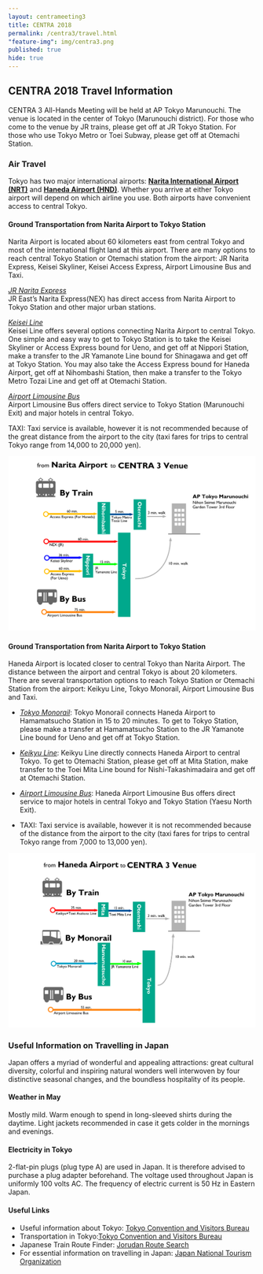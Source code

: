 ```yaml
---
layout: centrameeting3
title: CENTRA 2018
permalink: /centra3/travel.html
"feature-img": img/centra3.png
published: true
hide: true
---
```


## CENTRA 2018 Travel Information  
  
CENTRA 3 All-Hands Meeting will be held at AP Tokyo Marunouchi. The venue is located in the center of Tokyo (Marunouchi district). For those who come to the venue by JR trains, please get off at JR Tokyo Station. For those who use Tokyo Metro or Toei Subway, please get off at Otemachi Station.  


### Air Travel

Tokyo has two major international airports: [**Narita International Airport (NRT)**](https://www.narita-airport.jp/en/) and [**Haneda Airport (HND)**](http://www.haneda-airport.com/). Whether you arrive at either Tokyo airport will depend on which airline you use. Both airports have convenient access to central Tokyo.

#### Ground Transportation from Narita Airport to Tokyo Station

Narita Airport is located about 60 kilometers east from central Tokyo and most of the international flight land at this airport. There are many options to reach central Tokyo Station or Otemachi station from the airport: JR Narita Express, Keisei Skyliner, Keisei Access Express, Airport Limousine Bus and Taxi. 


[*JR Narita Express*](http://www.jreast.co.jp/e/nex/index.html?src=t_info)  
JR East’s Narita Express(NEX) has direct access from Narita Airport to Tokyo Station and other major urban stations.

[*Keisei Line*](http://www.keisei.co.jp/keisei/tetudou/skyliner/us/index.php)  
Keisei Line offers several options connecting Narita Airport to central Tokyo. One simple and easy way to get to Tokyo Station is to take the Keisei Skyliner or Access Express bound for Ueno, and get off at Nippori Station, make a transfer to the JR Yamanote Line bound for Shinagawa and get off at Tokyo Station. You may also take the Access Express bound for Haneda Airport, get off at Nihombashi Station, then make a transfer to the Tokyo Metro Tozai Line and get off at Otemachi Station.

[*Airport Limousine Bus*](https://www.limousinebus.co.jp/en/)  
Airport Limousine Bus offers direct service to Tokyo Station (Marunouchi Exit) and major hotels in central Tokyo.

TAXI: 
Taxi service is available, however it is not recommended because of the great distance from the airport to the city (taxi fares for trips to central Tokyo range from 14,000 to 20,000 yen).

<img src="/img/Narita Airport to venue.png" alt="Narita Airport to venue" style="margin-right: auto;margin-left: auto;" class="img-responsive">

#### Ground Transportation from Narita Airport to Tokyo Station

Haneda Airport is located closer to central Tokyo than Narita Airport. The distance between the airport and central Tokyo is about 20 kilometers. There are several transportation options to reach Tokyo Station or Otemachi Station from the airport: Keikyu Line, Tokyo Monorail, Airport Limousine Bus and Taxi.  

* [*Tokyo Monorail*](http://www.tokyo-monorail.co.jp/english/): Tokyo Monorail connects Haneda Airport to Hamamatsucho Station in 15 to 20 minutes. To get to Tokyo Station, please make a transfer at Hamamatsucho Station to the JR Yamanote Line bound for Ueno and get off at Tokyo Station.

* [*Keikyu Line*](http://www.haneda-tokyo-access.com/en/): Keikyu Line directly connects Haneda Airport to central Tokyo. To get to Otemachi Station, please get off at Mita Station, make transfer to the Toei Mita Line bound for Nishi-Takashimadaira and get off at Otemachi Station.   

* [*Airport Limousine Bus*](https://www.limousinebus.co.jp/en/): Haneda Airport Limousine Bus offers direct service to major hotels in central Tokyo and Tokyo Station (Yaesu North Exit).

* TAXI: Taxi service is available, however it is not recommended because of the distance from the airport to the city (taxi fares for trips to central Tokyo range from 7,000 to 13,000 yen).

<img src="/img/Haneda Airport to venue.png" alt="Haneda Airport to venue" style="margin-right: auto;margin-left: auto;" class="img-responsive">
  

   
### Useful Information on Travelling in Japan

Japan offers a myriad of wonderful and appealing attractions: great cultural diversity, colorful and inspiring natural wonders well interwoven by four distinctive seasonal changes, and the boundless hospitality of its people.  

#### Weather in May

Mostly mild. Warm enough to spend in long-sleeved shirts during the daytime. Light jackets recommended in case it gets colder in the mornings and evenings.  

#### Electricity in Tokyo

2-flat-pin plugs (plug type A) are used in Japan. It is therefore advised to purchase a plug adapter beforehand. The voltage used throughout Japan is uniformly 100 volts AC. The frequency of electric current is 50 Hz in Eastern Japan.  

#### Useful Links 

* Useful information about Tokyo: [Tokyo Convention and Visitors Bureau](http://www.gotokyo.org/en/index.html)  
* Transportation in Tokyo:[Tokyo Convention and Visitors Bureau](http://www.gotokyo.org/en/tourists/info/access/index.html)  
* Japanese Train Route Finder: [Jorudan Route Search](https://world.jorudan.co.jp/mln/en/?sub_lang=nosub)  
* For essential information on travelling in Japan: [Japan National Tourism Organization](https://world.jorudan.co.jp/mln/en/?sub_lang=nosub)  



